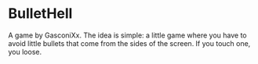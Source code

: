 # BulletHell
A game by GasconiXx.
The idea is simple: a little game where you have to avoid little bullets that come from the sides of the screen. If you touch one, you loose.
